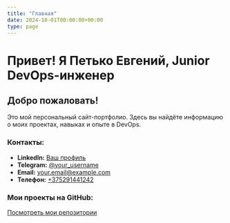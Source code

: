 ```yaml
---
title: "Главная"
date: 2024-10-01T00:00:00+00:00
type: page
---
```


<link rel="stylesheet" href="https://cdnjs.cloudflare.com/ajax/libs/font-awesome/6.4.0/css/all.min.css">
<link rel="icon" type="image/x-icon" href="/favicon.ico?v=1">

# Привет! Я Петько Евгений, Junior DevOps-инженер

## Добро пожаловать!

Это мой персональный сайт-портфолио. Здесь вы найдёте информацию о моих проектах, навыках и опыте в DevOps.

### Контакты:
- <i class="fab fa-linkedin"></i> **LinkedIn:** [Ваш профиль](https://linkedin.com/in/zhenyapetko)
- <i class="fab fa-telegram"></i> **Telegram:** [@your_username](https://t.me/zhenyaaaaaaa)
- <i class="fas fa-envelope"></i> **Email:** [your.email@example.com](mailto:zhen.petko@gmail.com)
- <i class="fas fa-mobile-alt"></i> **Телефон:** [+375291441242](tel:+375291441242)

### Мои проекты на GitHub:
<i class="fab fa-github"></i> [Посмотреть мои репозитории](https://github.com/zhenyapetko?tab=repositories)